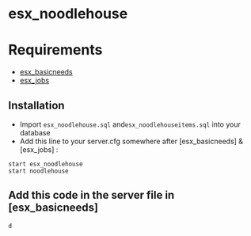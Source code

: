 # esx_noodlehouse

# Requirements
- [esx_basicneeds](https://github.com/esx-framework/esx_basicneeds)
- [esx_jobs](https://github.com/esx-framework/esx_jobs)


## Installation
- Import `esx_noodlehouse.sql` and`esx_noodlehouseitems.sql` into your database
- Add this line to your server.cfg somewhere after [esx_basicneeds] & [esx_jobs] :

```
start esx_noodlehouse
start noodlehouse
```

## Add this code in the server file in [esx_basicneeds]

```
d
```
